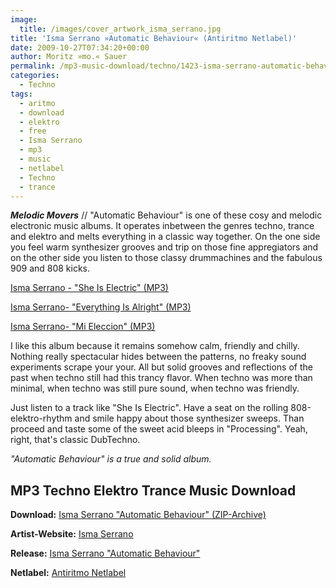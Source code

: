 ```yaml
---
image:
  title: /images/cover_artwork_isma_serrano.jpg
title: 'Isma Serrano »Automatic Behaviour« (Antiritmo Netlabel)'
date: 2009-10-27T07:34:20+00:00
author: Moritz »mo.« Sauer
permalink: /mp3-music-download/techno/1423-isma-serrano-automatic-behaviour-antiritmo-netlabel
categories:
  - Techno
tags:
  - aritmo
  - download
  - elektro
  - free
  - Isma Serrano
  - mp3
  - music
  - netlabel
  - Techno
  - trance
---
```

***Melodic Movers*** // "Automatic Behaviour" is one of these cosy and melodic electronic music albums. It operates inbetween the genres techno, trance and elektro and melts everything in a classic way together. On the one side you feel warm synthesizer grooves and trip on those fine appregiators and on the other side you listen to those classy drummachines and the fabulous 909 and 808 kicks.

<!--mp3links-->


  
[Isma Serrano - "She Is Electric" (MP3)](http://mp3.phlow.de/phlow-magazine/09._automatic_behaviour_lp_-_antiritmo_041_-_isma_serrano_-_she_is_electric.mp3)
  
[Isma Serrano- "Everything Is Alright" (MP3)](http://mp3.phlow.de/phlow-magazine/04._automatic_behaviour_lp_-_antiritmo_041_-_isma_serrano_-_everything_is_alright.mp3)
  
[Isma Serrano- "Mi Eleccion" (MP3)](http://mp3.phlow.de/phlow-magazine/05._automatic_behaviour_lp_-_antiritmo_041_-_isma_serrano_-_mi_eleccion.mp3)
  
<!--mp3linksend-->

<!--more-->

<!--adsense-->

I like this album because it remains somehow calm, friendly and chilly. Nothing really spectacular hides between the patterns, no freaky sound experiments scrape your your. All but solid grooves and reflections of the past when techno still had this trancy flavor. When techno was more than minimal, when techno was still pure sound, when techno was friendly.

Just listen to a track like "She Is Electric". Have a seat on the rolling 808-elektro-rhythm and smile happy about those synthesizer sweeps. Than proceed and taste some of the sweet acid bleeps in "Processing". Yeah, right, that's classic DubTechno.

_"Automatic Behaviour" is a true and solid album._

## MP3 Techno Elektro Trance Music Download

**Download:** [Isma Serrano "Automatic Behaviour" (ZIP-Archive)](http://www.antiritmo.com/rel/Antiritmo041.zip)
  
**Artist-Website:** [Isma Serrano](http://www.ismaserrano.com/)
  
**Release:** [Isma Serrano "Automatic Behaviour"](http://antiritmo.com/releases/antiritmo-041/)
  
**Netlabel:** [Antiritmo Netlabel](http://antiritmo.com/)
